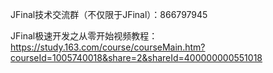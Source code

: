 
JFinal技术交流群（不仅限于JFinal）：866797945

JFinal极速开发之从零开始视频教程：https://study.163.com/course/courseMain.htm?courseId=1005740018&share=2&shareId=400000000551018
